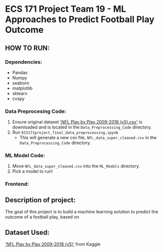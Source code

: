# ECS 171 Project Team 19 - ML Approaches to Predict Football Play Outcome

## HOW TO RUN: 

### Dependencies: 

- Pandas
- Numpy
- seaborn
- matplotlib
- sklearn
- cvxpy



### Data Preprocesing Code: 
1.  Ensure original dataset ['NFL Play by Play 2009-2018 (v5).csv'](https://www.kaggle.com/datasets/maxhorowitz/nflplaybyplay2009to2016) is downloaded and is located in  the ```Data_Preprocessing_Code``` directory.
2. Run ```ECS171project_final_data_preprocessing.ipynb```
   - This will generate a new csv file, ```NFL_data_super_cleaned.csv``` in the ```Data_Preprocessing_Code``` directory.

### ML Model Code: 
1. Move ```NFL_data_super_cleaned.csv``` into the ```ML_Models``` directory.
2. Pick a model to run!

### Frontend: 


## Description of project:

The goal of this project is to build a machine learning solution to predict the outcome of a football play, based on 

## Dataset Used: 
['NFL Play by Play 2009-2018 (v5)'](https://www.kaggle.com/datasets/maxhorowitz/nflplaybyplay2009to2016) from Kaggle 
